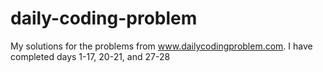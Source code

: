 # daily-coding-problem
My solutions for the problems from www.dailycodingproblem.com. I have completed days 1-17, 20-21, and 27-28
